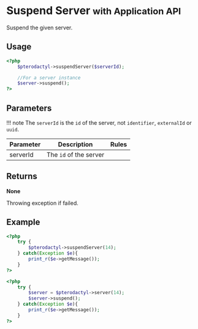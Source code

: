 # Suspend Server <small>with Application API</small>
Suspend the given server.

## Usage
``` php
<?php
	$pterodactyl->suspendServer($serverId);

	//For a server instance
	$server->suspend();
?>
```

## Parameters

!!! note
    The `serverId` is the `id` of the server, not `identifier`, `externalId` or `uuid`.

| Parameter | Description | Rules |
| - | - | - |
| serverId | The `id` of the server | |

## Returns
**None**

Throwing exception if failed.

## Example

``` php
<?php
	try {
		$pterodactyl->suspendServer(14);
	} catch(Exception $e){
		print_r($e->getMessage());
	}
?>
```

``` php
<?php
	try {
		$server = $pterodactyl->server(14);
		$server->suspend();
	} catch(Exception $e){
		print_r($e->getMessage());
	}
?>
```